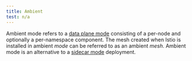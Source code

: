 ```yaml
---
title: Ambient
test: n/a
---
```


Ambient mode refers to a [data plane mode](/docs/reference/glossary/#data-plane-mode) consisting of a per-node and optionally a per-namespace component. The mesh created when Istio is installed in ambient *mode* can be referred to as an ambient *mesh*.
Ambient mode is an alternative to a [sidecar mode](/docs/reference/glossary/#sidecar) deployment.
